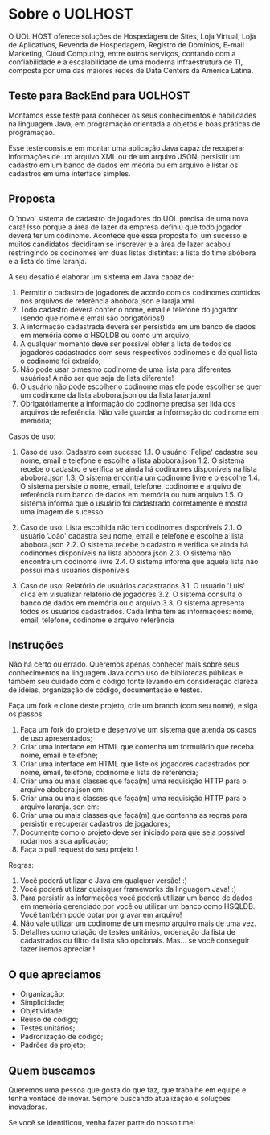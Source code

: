 Sobre o UOLHOST
===============
O UOL HOST oferece soluções de Hospedagem de Sites, Loja Virtual, Loja de Aplicativos, Revenda de Hospedagem, Registro de Domí­nios, E-mail Marketing, Cloud Computing, entre outros serviços, contando com a confiabilidade e a escalabilidade de uma moderna infraestrutura de TI, composta por uma das maiores redes de Data Centers da América Latina.

## Teste para BackEnd para UOLHOST
Montamos esse teste para conhecer os seus conhecimentos e habilidades na linguagem Java, em programação orientada a objetos e boas práticas de programação.

Esse teste consiste em montar uma aplicação Java capaz de recuperar informações de um arquivo XML ou de um arquivo JSON, persistir um cadastro em um banco de dados em meória ou em arquivo e listar os cadastros em uma interface simples.

## Proposta 

O 'novo' sistema de cadastro de jogadores do UOL precisa de uma nova cara! Isso porque a área de lazer da empresa definiu que todo jogador deverá ter um codinome. Acontece que essa proposta foi um sucesso e muitos candidatos decidiram se inscrever e a área de lazer acabou restringindo os codinomes em duas listas distintas: a lista do time abóbora e a lista do time laranja.

A seu desafio é elaborar um sistema em Java capaz de:

1. Permitir o cadastro de jogadores de acordo com os codinomes contidos nos arquivos de referência abobora.json e laraja.xml
2. Todo cadastro deverá conter o nome, email e telefone do jogador (sendo que nome e email são obrigatórios!)
3. A informação cadastrada deverá ser persistida em um banco de dados em memória como o HSQLDB ou como um arquivo;
4. A qualquer momento deve ser possível obter a lista de todos os jogadores cadastrados com seus respectivos codinomes e de qual lista o codinome foi extraído;
5. Não pode usar o mesmo codinome de uma lista para diferentes usuários! A não ser que seja de lista diferente!
6. O usuário não pode escolher o codinome mas ele pode escolher se quer um codinome da lista abobora.json ou da lista laranja.xml
7. Obrigatóriamente a informação do codinome precisa ser lida dos arquivos de referência. Não vale guardar a informação do codinome em memória;

Casos de uso:

1. Caso de uso: Cadastro com sucesso
	1.1. O usuário 'Felipe' cadastra seu nome, email e telefone e escolhe a lista abobora.json
	1.2. O sistema recebe o cadastro e verifica se ainda há codinomes disponíveis na lista abobora.json
	1.3. O sistema encontra um codinome livre e o escolhe
	1.4. O sistema persiste o nome, email, telefone, codinome e arquivo de referência num banco de dados em memória ou num arquivo
	1.5. O sistema informa que o usuário foi cadastrado corretamente e mostra uma imagem de sucesso
	
2. Caso de uso: Lista escolhida não tem codinomes disponíveis
	2.1. O usuário 'João' cadastra seu nome, email e telefone e escolhe a lista abobora.json
	2.2. O sistema recebe o cadastro e verifica se ainda há codinomes disponíveis na lista abobora.json
	2.3. O sistema não encontra um codinome livre
	2.4. O sistema informa que aquela lista não possui mais usuários disponíveis

3. Caso de uso: Relatório de usuários cadastrados
	3.1. O usuário 'Luis' clica em visualizar relatório de jogadores
	3.2. O sistema consulta o banco de dados em memória ou o arquivo
	3.3. O sistema apresenta todos os usuários cadastrados. Cada linha tem as informações: nome, email, telefone, codinome e arquivo referência
	
## Instruções

Não há certo ou errado. Queremos apenas conhecer mais sobre seus conhecimentos na linguagem Java como uso de bibliotecas públicas e também seu cuidado com o código fonte levando em consideração clareza de ideias, organização de código, documentação e testes.

Faça um fork e clone deste projeto, crie um branch (com seu nome), e siga os passos:

1. Faça um fork do projeto e desenvolve um sistema que atenda os casos de uso apresentados;
2. Criar uma interface em HTML que contenha um formulário que receba nome, email e telefone;
3. Criar uma interface em HTML que liste os jogadores cadastrados por nome, email, telefone, codinome e lista de referência;
4. Criar uma ou mais classes que faça(m) uma requisição HTTP para o arquivo abobora.json em:
5. Criar uma ou mais classes que faça(m) uma requisição HTTP para o arquivo laranja.json em:
6. Criar uma ou mais classes que faça(m) que contenha as regras para persistir e recuperar cadastros de jogadores;
7. Documente como o projeto deve ser iniciado para que seja possível rodarmos a sua aplicação;
8. Faça o pull request do seu projeto !

Regras:
1. Você poderá utilizar o Java em qualquer versão! :)
2. Você poderá utilizar quaisquer frameworks da linguagem Java! :)
3. Para persistir as informações você poderá utilizar um banco de dados em memória gerenciado por você ou utilizar um banco como HSQLDB. Você também pode optar por gravar em arquivo!
4. Não vale utilizar um codinome de um mesmo arquivo mais de uma vez.
5. Detalhes como criação de testes unitários, ordenação da lista de cadastrados ou filtro da lista são opcionais. Mas... se você conseguir fazer iremos apreciar ! 

## O que apreciamos
* Organização;
* Simplicidade;
* Objetividade;
* Reúso de código;
* Testes unitários;
* Padronização de código;
* Padrões de projeto;

## Quem buscamos
Queremos uma pessoa que gosta do que faz, que trabalhe em equipe e tenha vontade de inovar. Sempre buscando atualização e soluções inovadoras.

Se você se identificou, venha fazer parte do nosso time!

